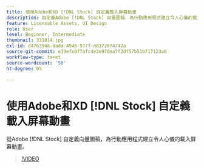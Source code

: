 ```yaml
---
title: 使用Adobe和XD [!DNL Stock] 自定義載入屏幕動畫
description: 自定義Adobe [!DNL Stock] 向量圖稿，為行動應用程式建立令人心儀的載入畫面動畫
feature: Licensable Assets, UI Design
role: User
level: Beginner, Intermediate
thumbnail: 331814.jpg
exl-id: d4763946-dada-4946-977f-d0372874742a
source-git-commit: e39efe0f7afc4e3e970ea7f2df57b51bf17123a6
workflow-type: tm+mt
source-wordcount: '50'
ht-degree: 0%

---
```


# 使用Adobe和XD [!DNL Stock] 自定義載入屏幕動畫

從Adobe [!DNL Stock] 自定義向量圖稿，為行動應用程式建立令人心儀的載入屏幕動畫。

>[!VIDEO](https://video.tv.adobe.com/v/331814?hidetitle=true)
